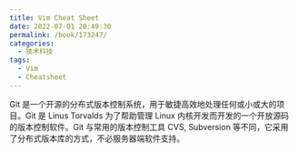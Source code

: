```yaml
---
title: Vim Cheat Sheet
date: 2022-07-01 20:49:30
permalink: /book/173247/
categories:
  - 技术科技
tags:
  - Vim
  - Cheatsheet
---
```


Git 是一个开源的分布式版本控制系统，用于敏捷高效地处理任何或小或大的项目。Git 是 Linus Torvalds 为了帮助管理 Linux 内核开发而开发的一个开放源码的版本控制软件。Git 与常用的版本控制工具 CVS, Subversion 等不同，它采用了分布式版本库的方式，不必服务器端软件支持。

<!-- more -->

<BookShelf
title="Vim Cheat Sheet"
intro="Git 是一个开源的分布式版本控制系统，用于敏捷高效地处理任何或小或大的项目。Git 是 Linus Torvalds 为了帮助管理 Linux 内核开发而开发的一个开放源码的版本控制软件。Git 与常用的版本控制工具 CVS, Subversion 等不同，它采用了分布式版本库的方式，不必服务器端软件支持。"
:tags="['Vim', 'Cheatsheet']"
lang="英文"
:pages="2"
link="https://www.aliyundrive.com/s/iZ8qxqJJ8GX"
/>